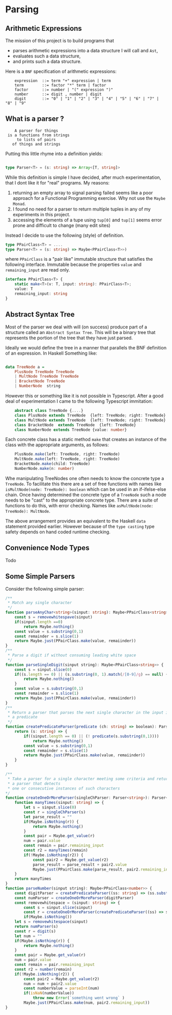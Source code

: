 # Parsing

## Arithmetic Expressions

The mission of this project is to build programs that 
-   parses arithmetic expressions into a data structure I will call and `Ast`, 
-   evaluates such a data structure,
-   and prints such a data structure.

Here is a `BNF` specification of arithmetic expressions:

```
    expression  ::= term "+" expression | term
    term        ::= factor "*" term | factor
    factor      ::= number | "(" expression ")"
    number      ::= digit , number | digit  
    digit       ::= "0" | "1" | "2" | "3" | "4" | "5" | "6" | "7" | "8" | "9"
```

## What is a parser ?

```
    A parser for things
 is a functions from strings
     to lists of pairs
   of things and strings
```

Putting this little rhyme into a definition yields:

```ts

type Parser<T> = (s: string) => Array<[T, string]>

```

While this definition is simple I have decided, after much experimentation, that I dont like it for "real" programs. My reasons:

1.  returning an empty array to signal parsing failed seems like a poor approach for a Functional Programming exercise. Why not use the `Maybe Monad`.
2.  I found no need for a parser to return multiple tuples in any of my experiments in this project.
3.  accessing the elements of a tupe using `tup[0]` and `tup[1]` seems error prone and difficult to change (many edit sites)

Instead I decide to use the following (style) of definition.

```ts
type PPairClass<T> = ....
type Parser<T> = (s: string) => Maybe<PPairClass<T>>)
```
where `PPairClass` is a "pair like" immutable structure that satisfies the following interface. Immutable because the properties `value` and `remaining_input`
are read only.

```ts
interface PPairClass<T> {
    static make<T>(v: T, input: string): PPairClass<T>;
    value: T
    remaining_input: string
}
```

## Abstract Syntax Tree

Most of the parser we deal with will (on success) produce part of a structure called an `Abstract Syntax Tree`. This will be a binary
tree that represents the portion of the tree that they have just parsed.

Ideally we would define the tree in a manner that parallels the BNF definition of an expression. In Haskell Something like:

```haskell

data TreeNode a = 
    PlusNode TreeNode TreeNode
    | MultNode TreeNode TreeNode
    | BracketNode TreeNode
    | NumberNode  string
```

However this or something like it is not possible in Typescript. After a good deal of experimentation I came to the 
following Typescript immitation:

```ts 
    abstract class TreeNode {....}
    class PlusNode extends TreeNode  {left: TreeNode; right: TreeNode}
    class MultNode extends TreeNode  {left: TreeNode; right: TreeNode}
    class BracketNode  extends TreeNode  {left: TreeNode}
    class NumberNode extends TreeNode {value: number}
```

Each concrete class has a static method `make` that creates an instance of the class with the appropriate arguments, as follows:

```ts 
    PlusNode.make(left: TreeNode, right: TreeNode)
    MultNode.make(left: TreeNode, right: TreeNode)
    BracketNode.make(child: TreeNode)
    NumberNode.make(n: number)
```

Whe manipulating TreeNodes one often needs to know the concrete type a `TreeNode`. To facilitate this
there are a set of free functions with names like `isMultNode(node: TreeNode): boolean`
which can be used in an if-ifelse-else chain. Once having determined the concrete type
of a `TreeNode` such a node needs to be "cast" to the appropriate concrete type. There are 
a suite of functions to do this, with error checking. Names like `asMultNode(node: TreeNode): MultNode`.

The above arrangement provides an equivalent to the Haskell `data` statement provided earlier. However
because of the `type casting` type safety depends on hand coded runtime checking.  

## Convenience Node Types

Todo

## Some Simple Parsers

Consider the following simple parser:

```ts
/**
 * Match any single character
 */
function parseAnyChar<string>(sinput: string): Maybe<PPairClass<string>> {
    const s = removewhitespave(sinput)
    if(sinput.length ==0)
        return Maybe.nothing()
    const value = s.substring(0,1)
    const remainder = s.slice(1)
    return Maybe.just(PPairClass.make(value, remaiinder))
}
/**
 * Parse a digit if without consuming leading white space
 */ 
function parseSingleDigit(sinput string): Maybe<PPairClass<string>> {
    const s = sinput.slice(0)
    if((s.length == 0) || (s.substring(0, 1).match(/[0-9]/g) == null) {
        return Maybe.nothing()
    }
    const value = s.substring(0,1)
    const remainder = s.slice(1)
    return Maybe.just(PPairClass.make(value, remaiinder))
}
/**
 * Return a parser that parses the next single character in the input if it satisfies 
 * a predicate
 */
function createPredicateParser(predicate (ch: string) => boolean): Parser<string> {
    return (s: string) => {
        if((sinput.length == 0) || (! predicate(s.substring(0,1))))
            return Maybe.nothing()
        const value = s.substring(0,1)
        const remainder = s.slice(1)
        return Maybe.just(PPairClass.make(value, remaiinder))
    }
}
```
```ts
/**
 * Take a parser for a single character meeting some criteria and return
 * a parser that detects 
 * one or consecutive instances of such characters 
*/
function createOneOrMoreParser(singleChParser: Parser<string>): Parser<string> {
    function manyTimes(sinput: string) => {
        let s = sinput.slice(0)
        const r = singleChParser(s)
        let parse_result = ""
        if(Maybe.isNothing(r)) {
            return Maybe.nothing()
        }
        const pair = Maybe.get_value(r)
        num = pair.value
        const remain = pair.remaining_input
        const r2 = manyTimes(remain)
        if(!Maybe.isNothing(r2)) {
            const pair2 = Maybe.get_value(r2)
            parse_result = parse_result + pair2.value
            Maybe.just(PPairClass.make(parse_result, pair2.remaining_input)) 
    }
    return manyTimes
}
function parseNumber(sinput string): Maybe<PPairClass<number>> {
    const digitParser = createPredicateParser((ss: string) => (ss.substring(0, 1).match(/[0-9]/g)))
    const numParser = createOneOrMoreParser(digitParser)
    const removewhitespace = (sinput: string) => {
        const s = sinput.slice(sinput)
        const r = createOneOrMoreParser(createPredicateParser((ss) => ss.substring(0,1).match(/[ ]/g) ))(s)
        if(Maybe.isNothing())
    let s = removewhitespace(sinput)
    return numParser(s)
    const r = digit(s)
    let num = ""
    if(Maybe.isNothing(r)) {
        return Maybe.nothing()
    }
    const pair = Maybe.get_value(r)
    num = pair.value
    const remain = pair.remaining_input
    const r2 = number(remain)
    if(!Maybe.isNothing(r2)) {
        const pair2 = Maybe.get_value(r2)
        num = num + pair2.value
        const numberValue = parseInt(num)
        if(isNaN(numberValue))
            throw new Error(`something went wrong` )
        Maybe.just(PPairClass.make(num, pair2.remaining_input)) 
}

```